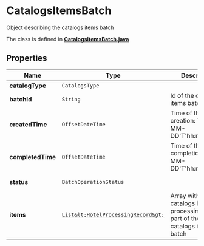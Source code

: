 

# CatalogsItemsBatch

Object describing the catalogs items batch

The class is defined in **[CatalogsItemsBatch.java](../../src/main/java/org/openapitools/model/CatalogsItemsBatch.java)**

## Properties

Name | Type | Description | Notes
------------ | ------------- | ------------- | -------------
**catalogType** | `CatalogsType` |  | 
**batchId** | `String` | Id of the catalogs items batch |  [optional property]
**createdTime** | `OffsetDateTime` | Time of the batch creation: YYYY-MM-DD&#39;T&#39;hh:mm:ssTZD |  [optional property] [readonly property]
**completedTime** | `OffsetDateTime` | Time of the batch completion: YYYY-MM-DD&#39;T&#39;hh:mm:ssTZD |  [optional property] [readonly property]
**status** | `BatchOperationStatus` |  |  [optional property]
**items** | [`List&lt;HotelProcessingRecord&gt;`](HotelProcessingRecord.md) | Array with the catalogs items processing records part of the catalogs items batch |  [optional property]








